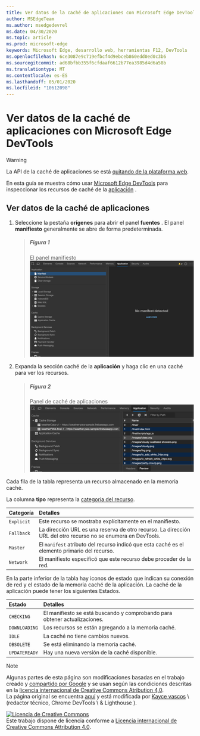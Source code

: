 ```yaml
---
title: Ver datos de la caché de aplicaciones con Microsoft Edge DevTools
author: MSEdgeTeam
ms.author: msedgedevrel
ms.date: 04/30/2020
ms.topic: article
ms.prod: microsoft-edge
keywords: Microsoft Edge, desarrollo web, herramientas F12, DevTools
ms.openlocfilehash: 6ce3087e9c719efbcf4d9ebceb860edd0ed0c3b6
ms.sourcegitcommit: ad68bfbb355f6cfdaaf6612b77ea3985d4d6a58b
ms.translationtype: MT
ms.contentlocale: es-ES
ms.lasthandoff: 05/01/2020
ms.locfileid: "10612098"
---
```

<!-- Copyright Kayce Basques 

   Licensed under the Apache License, Version 2.0 (the "License");
   you may not use this file except in compliance with the License.
   You may obtain a copy of the License at

       https://www.apache.org/licenses/LICENSE-2.0

   Unless required by applicable law or agreed to in writing, software
   distributed under the License is distributed on an "AS IS" BASIS,
   WITHOUT WARRANTIES OR CONDITIONS OF ANY KIND, either express or implied.
   See the License for the specific language governing permissions and
   limitations under the License.  -->  





# Ver datos de la caché de aplicaciones con Microsoft Edge DevTools   



> [!WARNING]
> La API de la caché de aplicaciones se está [quitando de la plataforma web][HTMLStandardOfflineWebApplications].  

En esta guía se muestra cómo usar [Microsoft Edge DevTools][MicrosoftEdgeDevTools] para inspeccionar los recursos de caché de la [aplicación][MDNWebAPIsWindowApplicationCache] .  

## Ver datos de la caché de aplicaciones   

1.  Seleccione la pestaña **orígenes** para abrir el panel **fuentes** .  El panel **manifiesto** generalmente se abre de forma predeterminada.  
    
    > ##### Figura 1  
    > El panel manifiesto  
    > ![El panel manifiesto][ImageManifestPane]  

1.  Expanda la sección caché de la **aplicación** y haga clic en una caché para ver los recursos.  
    
    > ##### Figura 2  
    > Panel de caché de aplicaciones  
    > ![Panel de caché de aplicaciones][ImageApplicationCachePane]  

Cada fila de la tabla representa un recurso almacenado en la memoria caché.  

La columna **tipo** representa la [categoría del recurso][MDNHTMLResourcesInAnApplicationCache].  

| Categoría | Detalles |  
|:--- |:--- |  
| `Explicit` | Este recurso se mostraba explícitamente en el manifiesto. |  
| `Fallback` | La dirección URL es una reserva de otro recurso.  La dirección URL del otro recurso no se enumera en DevTools. |  
| `Master` | El `manifest` atributo del recurso indicó que esta caché es el elemento primario del recurso. |  
| `Network` | El manifiesto especificó que este recurso debe proceder de la red. |  

En la parte inferior de la tabla hay iconos de estado que indican su conexión de red y el estado de la memoria caché de la aplicación.  La caché de la aplicación puede tener los siguientes Estados.  

| Estado | Detalles |  
|:--- |:--- |  
| `CHECKING` | El manifiesto se está buscando y comprobando para obtener actualizaciones. |  
| `DOWNLOADING` | Los recursos se están agregando a la memoria caché. |  
| `IDLE` | La caché no tiene cambios nuevos. |  
| `OBSOLETE` | Se está eliminando la memoria caché. |  
| `UPDATEREADY` |  Hay una nueva versión de la caché disponible. |  

<!--   -->  



<!-- image links -->  

[ImageManifestPane]: /microsoft-edge/devtools-guide-chromium/media/storage-application-manifest.msft.png "Ilustración 1: el panel manifiesto"  
[ImageApplicationCachePane]: /microsoft-edge/devtools-guide-chromium/media/storage-cache-pane-cache-storage-resources.msft.png "Ilustración 2: el panel de caché de la aplicación"  

<!-- links -->  

[MicrosoftEdgeDevTools]: /microsoft-edge/devtools-guide-chromium "Herramientas para desarrolladores de Microsoft Edge (cromo)"  

[HTMLStandardOfflineWebApplications]: https://html.spec.whatwg.org/multipage/offline.html#offline "Aplicaciones web sin conexión: estándar HTML"  

[MDNHTMLResourcesInAnApplicationCache]: https://developer.mozilla.org/docs/Web/HTML/Using_the_application_cache#Resources_in_an_application_cache "Recursos en una caché de aplicaciones | MDN"  
[MDNWebAPIsWindowApplicationCache]: https://developer.mozilla.org/docs/Web/API/Window/applicationCache "Window. applicationCache-API Web | MDN"  

> [!NOTE]
> Algunas partes de esta página son modificaciones basadas en el trabajo creado y [compartido por Google][GoogleSitePolicies] y se usan según las condiciones descritas en la [licencia internacional de Creative Commons Atribution 4,0][CCA4IL].  
> La página original se encuentra [aquí](https://developers.google.com/web/tools/chrome-devtools/storage/applicationcache) y está modificada por [Kayce vascos][KayceBasques] \ (redactor técnico, Chrome DevTools \ & Lighthouse \).  

[![Licencia de Creative Commons][CCby4Image]][CCA4IL]  
Este trabajo dispone de licencia conforme a [Licencia internacional de Creative Commons Attribution 4.0][CCA4IL].  

[CCA4IL]: https://creativecommons.org/licenses/by/4.0  
[CCby4Image]: https://i.creativecommons.org/l/by/4.0/88x31.png  
[GoogleSitePolicies]: https://developers.google.com/terms/site-policies  
[KayceBasques]: https://developers.google.com/web/resources/contributors/kaycebasques  
